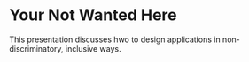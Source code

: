 # Your Not Wanted Here

This presentation discusses hwo to design applications in non-discriminatory, inclusive ways.

